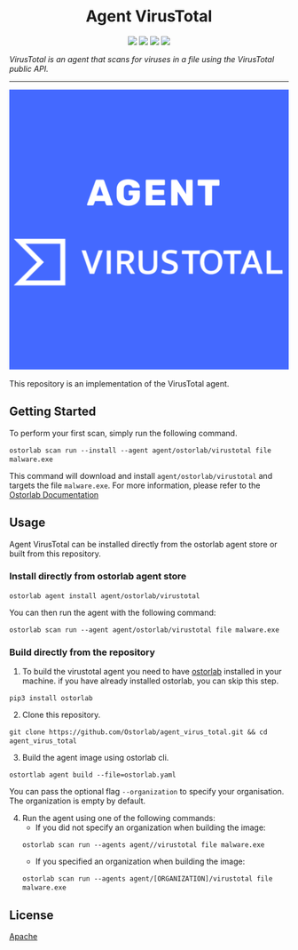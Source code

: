 
<h1 align="center">Agent VirusTotal</h1>

<p align="center">
<img src="https://img.shields.io/badge/License-Apache_2.0-brightgreen.svg">
<img src="https://img.shields.io/github/languages/top/ostorlab/agent_virus_total">
<img src="https://img.shields.io/github/stars/ostorlab/agent_virus_total">
<img src="https://img.shields.io/badge/PRs-welcome-brightgreen.svg">
</p>

_VirusTotal is an agent that scans for viruses in a file using the VirusTotal public API._

---

<p align="center">
<img src="https://github.com/Ostorlab/agent_virus_total/blob/main/images/logo.png" alt="agent_virus_total" />
</p>

This repository is an implementation of the VirusTotal agent.

## Getting Started
To perform your first scan, simply run the following command.
```shell
ostorlab scan run --install --agent agent/ostorlab/virustotal file malware.exe
```

This command will download and install `agent/ostorlab/virustotal` and targets the file `malware.exe`.
For more information, please refer to the [Ostorlab Documentation](https://github.com/Ostorlab/ostorlab/blob/main/README.md)


## Usage

Agent VirusTotal can be installed directly from the ostorlab agent store or built from this repository.

 ### Install directly from ostorlab agent store

 ```shell
 ostorlab agent install agent/ostorlab/virustotal
 ```

You can then run the agent with the following command:
```shell
ostorlab scan run --agent agent/ostorlab/virustotal file malware.exe
```


### Build directly from the repository

 1. To build the virustotal agent you need to have [ostorlab](https://pypi.org/project/ostorlab/) installed in your machine.  if you have already installed ostorlab, you can skip this step.

```shell
pip3 install ostorlab
```

 2. Clone this repository.

```shell
git clone https://github.com/Ostorlab/agent_virus_total.git && cd agent_virus_total
```

 3. Build the agent image using ostorlab cli.

 ```shell
 ostortlab agent build --file=ostorlab.yaml
 ```
 You can pass the optional flag `--organization` to specify your organisation. The organization is empty by default.

 4. Run the agent using one of the following commands:
	 * If you did not specify an organization when building the image:
      ```shell
      ostorlab scan run --agents agent//virustotal file malware.exe
      ```
	 * If you specified an organization when building the image:
      ```shell
      ostorlab scan run --agents agent/[ORGANIZATION]/virustotal file malware.exe
      ```


## License
[Apache](./LICENSE)

